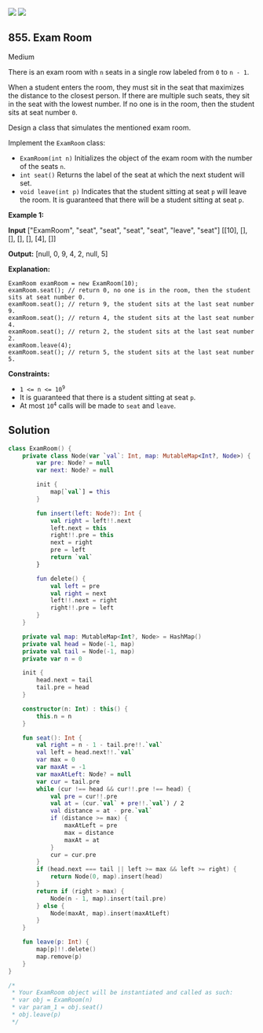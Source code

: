 [![](https://img.shields.io/github/stars/javadev/LeetCode-in-Kotlin?label=Stars&style=flat-square)](https://github.com/javadev/LeetCode-in-Kotlin)
[![](https://img.shields.io/github/forks/javadev/LeetCode-in-Kotlin?label=Fork%20me%20on%20GitHub%20&style=flat-square)](https://github.com/javadev/LeetCode-in-Kotlin/fork)

## 855\. Exam Room

Medium

There is an exam room with `n` seats in a single row labeled from `0` to `n - 1`.

When a student enters the room, they must sit in the seat that maximizes the distance to the closest person. If there are multiple such seats, they sit in the seat with the lowest number. If no one is in the room, then the student sits at seat number `0`.

Design a class that simulates the mentioned exam room.

Implement the `ExamRoom` class:

*   `ExamRoom(int n)` Initializes the object of the exam room with the number of the seats `n`.
*   `int seat()` Returns the label of the seat at which the next student will set.
*   `void leave(int p)` Indicates that the student sitting at seat `p` will leave the room. It is guaranteed that there will be a student sitting at seat `p`.

**Example 1:**

**Input** ["ExamRoom", "seat", "seat", "seat", "seat", "leave", "seat"] [[10], [], [], [], [], [4], []]

**Output:** [null, 0, 9, 4, 2, null, 5]

**Explanation:**

    ExamRoom examRoom = new ExamRoom(10);
    examRoom.seat(); // return 0, no one is in the room, then the student sits at seat number 0. 
    examRoom.seat(); // return 9, the student sits at the last seat number 9. 
    examRoom.seat(); // return 4, the student sits at the last seat number 4. 
    examRoom.seat(); // return 2, the student sits at the last seat number 2. 
    examRoom.leave(4); 
    examRoom.seat(); // return 5, the student sits at the last seat number 5.

**Constraints:**

*   <code>1 <= n <= 10<sup>9</sup></code>
*   It is guaranteed that there is a student sitting at seat `p`.
*   At most <code>10<sup>4</sup></code> calls will be made to `seat` and `leave`.

## Solution

```kotlin
class ExamRoom() {
    private class Node(var `val`: Int, map: MutableMap<Int?, Node>) {
        var pre: Node? = null
        var next: Node? = null

        init {
            map[`val`] = this
        }

        fun insert(left: Node?): Int {
            val right = left!!.next
            left.next = this
            right!!.pre = this
            next = right
            pre = left
            return `val`
        }

        fun delete() {
            val left = pre
            val right = next
            left!!.next = right
            right!!.pre = left
        }
    }

    private val map: MutableMap<Int?, Node> = HashMap()
    private val head = Node(-1, map)
    private val tail = Node(-1, map)
    private var n = 0

    init {
        head.next = tail
        tail.pre = head
    }

    constructor(n: Int) : this() {
        this.n = n
    }

    fun seat(): Int {
        val right = n - 1 - tail.pre!!.`val`
        val left = head.next!!.`val`
        var max = 0
        var maxAt = -1
        var maxAtLeft: Node? = null
        var cur = tail.pre
        while (cur !== head && cur!!.pre !== head) {
            val pre = cur!!.pre
            val at = (cur.`val` + pre!!.`val`) / 2
            val distance = at - pre.`val`
            if (distance >= max) {
                maxAtLeft = pre
                max = distance
                maxAt = at
            }
            cur = cur.pre
        }
        if (head.next === tail || left >= max && left >= right) {
            return Node(0, map).insert(head)
        }
        return if (right > max) {
            Node(n - 1, map).insert(tail.pre)
        } else {
            Node(maxAt, map).insert(maxAtLeft)
        }
    }

    fun leave(p: Int) {
        map[p]!!.delete()
        map.remove(p)
    }
}

/*
 * Your ExamRoom object will be instantiated and called as such:
 * var obj = ExamRoom(n)
 * var param_1 = obj.seat()
 * obj.leave(p)
 */
```